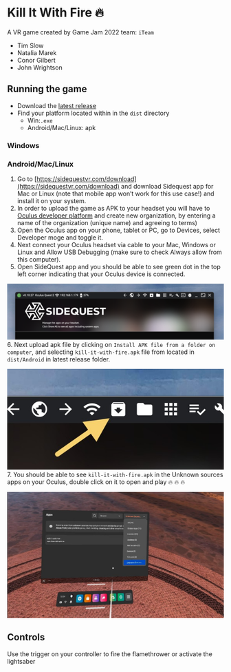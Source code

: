 # Kill It With Fire 🔥

A VR game created by Game Jam 2022 team: `iTeam`

- Tim Slow
- Natalia Marek
- Conor Gilbert
- John Wrightson

## Running the game

- Download the [latest release](https://github.com/jcwrightson/game-jam-2022/releases)
- Find your platform located within in the `dist` directory
  - Win:`.exe`
  - Android/Mac/Linux: apk

### Windows

### Android/Mac/Linux

1. Go to [https://sidequestvr.com/download](https://sidequestvr.com/download) and download Sidequest app for Mac or Linux (note that mobile app won’t work for this use case!) and install it on your system.
2. In order to upload the game as APK to your headset you will have to [Oculus developer platform](https://developer.oculus.com/manage/organizations/) and create new organization, by entering a name of the organization (unique name) and agreeing to terms)
3. Open the Oculus app on your phone, tablet or PC, go to Devices, select Developer moge and toggle it.
4. Next connect your Oculus headset via cable to your Mac, Windows or Linux and Allow USB Debugging (make sure to check Always allow from this computer).
5. Open SideQuest app and you should be able to see green dot in the top left corner indicating that your Oculus device is connected.

![SideQuest headset connected](Assets/sidequest1.png)
6. Next upload apk file by clicking on `Install APK file from a folder on computer`, and selecting `kill-it-with-fire.apk` file from located in `dist/Android` in latest release folder.

![SideQuest uploading APK file](Assets/sidequest2.jpeg)
7. You should be able to see `kill-it-with-fire.apk` in the Unknown sources apps on your Oculus, double click on it to open and play 🔥 🔥 🔥

![Oculus app view](Assets/app-view.jpg)

## Controls

Use the trigger on your controller to fire the flamethrower or activate the lightsaber
